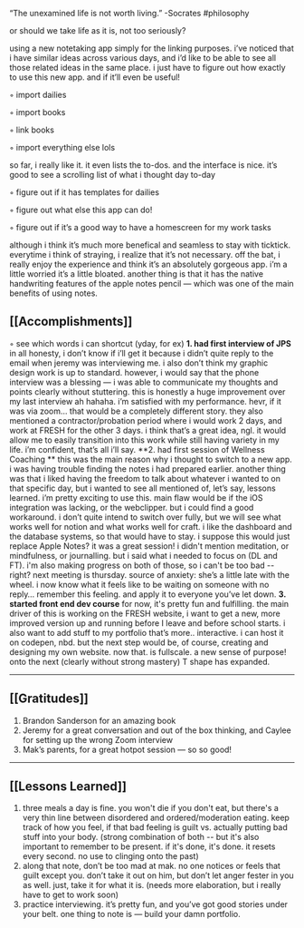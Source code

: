       

“The unexamined life is not worth living.” -Socrates #philosophy 

or should we take life as it is, not too seriously?


using a new notetaking app simply for the linking purposes. i’ve noticed that i have similar ideas across various days, and i’d like to be able to see all those related ideas in the same place. i just have to figure out how exactly to use this new app. and if it’ll even be useful! 

◦ import dailies 

◦ import books

◦ link books

◦ import everything else lols

  

so far, i really like it. it even lists the to-dos. and the interface is nice. it’s good to see a scrolling list of what i thought day to-day

◦ figure out if it has templates for dailies

◦ figure out what else this app can do!

◦ figure out if it’s a good way to have a homescreen for my work tasks 

although i think it’s much more benefical and seamless to stay with ticktick. everytime i think of straying, i realize that it’s not necessary. off the bat, i really enjoy the experience and think it’s an absolutely gorgeous app. i’m a little worried it’s a little bloated. another thing is that it has the native handwriting features of the apple notes pencil — which was one of the main benefits of using notes. 

  

  

## [[Accomplishments]]
◦ see which words i can shortcut (yday, for ex)
**1. had first interview of JPS**
	in all honesty, i don’t know if i’ll get it because i didn’t quite reply to the email when jeremy was interviewing me. i also don’t think my graphic design work is up to standard. however, i would say that the phone interview was a blessing — i was able to communicate my thoughts and points clearly without stuttering. this is honestly a huge improvement over my last interview ah hahaha. i’m satisfied with my performance. hevr, if it was via zoom… that would be a completely different story. they also mentioned a contractor/probation period where i would work 2 days, and work at FRESH for the other 3 days. i think that’s a great idea, ngl. it would allow me to easily transition into this work while still having variety in my life. i’m confident, that’s all i’ll say. 
**2. had first session of Wellness Coaching **
	this was the main reason why i thought to switch to a new app. i was having trouble finding the notes i had prepared earlier. another thing was that i liked having the freedom to talk about whatever i wanted to on that specific day, but i wanted to see all mentioned of, let’s say, lessons learned. i’m pretty exciting to use this. main flaw would be if the iOS integration was lacking, or the webclipper. but i could find a good workaround. i don’t quite intend to switch over fully, but we will see what works well for notion and what works well for craft. i like the dashboard and the database systems, so that would have to stay. i suppose this would just replace Apple Notes?
	it was a great session! i didn't mention meditation, or mindfulness, or journalling. but i said what i needed to focus on (DL and FT). i'm also making progress on both of those, so i can't be too bad -- right? next meeting is thursday. 
	source of anxiety: she’s a little late with the wheel. i now know what it feels like to be waiting on someone with no reply… remember this feeling. and apply it to everyone you’ve let down.
**3. started front end dev course**
	 for now, it's pretty fun and fulfilling. the main driver of this is working on the FRESH website, i want to get a new, more improved version up and running before I leave and before school starts. i also want to add stuff to my portfolio that’s more.. interactive. i can host it on codepen, nbd. but the next step would be, of course, creating and designing my own website. now that. is fullscale. a new sense of purpose! onto the next (clearly without strong mastery) T shape has expanded. 

---
## [[Gratitudes]]
1. Brandon Sanderson for an amazing book
2. Jeremy for a great conversation and out of the box thinking, and Caylee for setting up the wrong Zoom interview
3. Mak’s parents, for a great hotpot session — so so good! 
 ----
## [[Lessons Learned]]
1. three meals a day is fine. you won't die if you don't eat, but there's a very thin line between disordered and ordered/moderation eating. keep track of how you feel, if that bad feeling is guilt vs. actually putting bad stuff into your body. (strong combination of both -- but it's also important to remember to be present. if it's done, it's done. it resets every second. no use to clinging onto the past)
2. along that note, don’t be too mad at mak. no one notices or feels that guilt except you. don’t take it out on him, but don’t let anger fester in you as well. just, take it for what it is. (needs more elaboration, but i really have to get to work soon)
3. practice interviewing. it’s pretty fun, and you’ve got good stories under your belt. one thing to note is — build your damn portfolio.